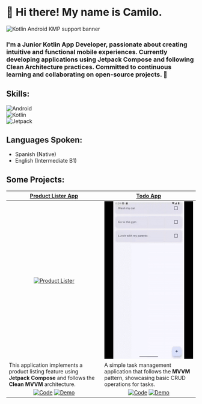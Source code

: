 # 👋 Hi there! My name is Camilo.

![Kotlin Android KMP support banner](https://blogger.googleusercontent.com/img/b/R29vZ2xl/AVvXsEgaziKHPDi-lU9XBgPSwip4VGn66K9Nh9NTiX3NVBieZWINs3IFqmu1bTJGojxSVktO7U2mVp6KjtcNTMWVUN8jBBDb7-7r5oJpoWJX6uRluGQot0OPKPDQVQjH3KDPKo1A6hMfYuAdBJgF4W6Fjbvi7LzR6cY8ps2s2yLgsVYi7e36cHC8n40Z20A8DI4/s1600/Kotlin-Android-KMP-support-banner-3.png)

### I'm a Junior Kotlin App Developer, passionate about creating intuitive and functional mobile experiences. Currently developing applications using Jetpack Compose and following Clean Architecture practices. Committed to continuous learning and collaborating on open-source projects. 🚀

## Skills:

![Android](https://img.shields.io/badge/Android-green?style=for-the-badge&logo=Android&logoColor=white&labelColor=black)</br>
![Kotlin](https://img.shields.io/badge/Kotlin-purple?style=for-the-badge&logo=Kotlin&logoColor=white&labelColor=black)</br>
![Jetpack](https://img.shields.io/badge/JETPACK_COMPOSE-blue?style=for-the-badge&logo=Jetpack%20Compose&logoColor=white&labelColor=black)</br>

## Languages Spoken:
- Spanish (Native)
- English (Intermediate B1)

## Some Projects:

| [Product Lister App](https://github.com/mcamilosanchez/Compose-Product-Lister-Clean-MVVM)                                           | [Todo App](https://github.com/ArisGuimera/SimpleAndroidMVVM)                                           |
|------------------------------------------------------------------------------------------------------------------------------------|--------------------------------------------------------------------------------------------------------|
| <div align="center"><a href="https://github.com/mcamilosanchez/Compose-Product-Lister-Clean-MVVM" target="_blank"><img src="./assets/GeneralStoreApp.gif" width="300" alt="Product Lister"></a></div> | <div align="center"><a href="https://github.com/mcamilosanchez/TodoAppTest" target="_blank"><img src="./assets/TodoApp.gif" width="300" alt="Todo App"></a></div> |
| This application implements a product listing feature using **Jetpack Compose** and follows the **Clean MVVM** architecture.       | A simple task management application that follows the **MVVM** pattern, showcasing basic CRUD operations for tasks. |
| <div align="center"><span>[![Code](https://img.shields.io/badge/Code-yellow?style=for-the-badge&logo=GitHub&logoColor=white&labelColor=black)](https://github.com/mcamilosanchez/Compose-Product-Lister-Clean-MVVM)</span> <span>[![Demo](https://img.shields.io/badge/Demo-red?style=for-the-badge&logo=remove.bg&logoColor=white&labelColor=black)](https://youtu.be/hhhSMXi0R3E)</span></div> | <div align="center"><span>[![Code](https://img.shields.io/badge/Code-yellow?style=for-the-badge&logo=GitHub&logoColor=white&labelColor=black)](https://github.com/ArisGuimera/SimpleAndroidMVVM)</span> <span>[![Demo](https://img.shields.io/badge/Demo-red?style=for-the-badge&logo=remove.bg&logoColor=white&labelColor=black)](https://youtu.be/hhhSMXi0R3E)</span></div> |
